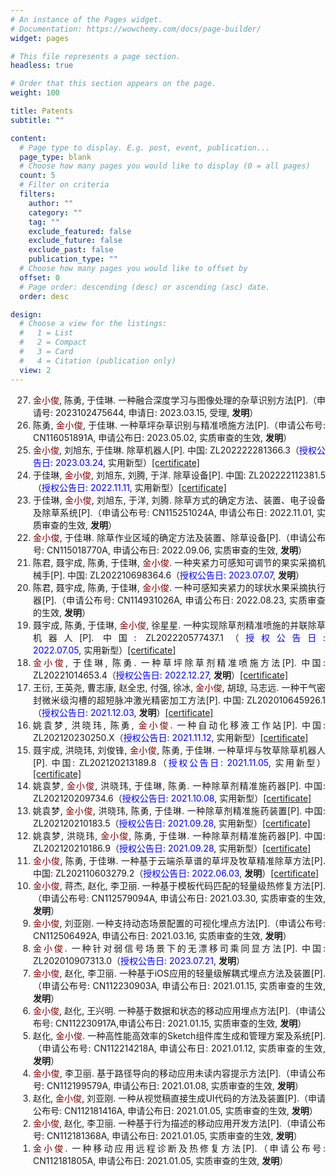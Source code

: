 ```yaml
---
# An instance of the Pages widget.
# Documentation: https://wowchemy.com/docs/page-builder/
widget: pages

# This file represents a page section.
headless: true

# Order that this section appears on the page.
weight: 100

title: Patents
subtitle: ""

content:
  # Page type to display. E.g. post, event, publication...
  page_type: blank
  # Choose how many pages you would like to display (0 = all pages)
  count: 5
  # Filter on criteria
  filters:
    author: ""
    category: ""
    tag: ""
    exclude_featured: false
    exclude_future: false
    exclude_past: false
    publication_type: ""
  # Choose how many pages you would like to offset by
  offset: 0
  # Page order: descending (desc) or ascending (asc) date.
  order: desc

design:
  # Choose a view for the listings:
  #   1 = List
  #   2 = Compact
  #   3 = Card
  #   4 = Citation (publication only)
  view: 2
---
```


<div style="text-align: justify">
<ol reversed style="padding-inline-start: 36px">
<li><font color="800000">金小俊</font>, 陈勇, 于佳琳. 一种融合深度学习与图像处理的杂草识别方法[P].（申请号: 2023102475644, 申请日: 2023.03.15, 受理, <b>发明</b>）</li>
<li>陈勇, <font color="800000">金小俊</font>, 于佳琳. 一种草坪杂草识别与精准喷施方法[P].（申请公布号: CN116051891A, 申请公布日: 2023.05.02, 实质审查的生效, <b>发明</b>）</li>
<li><font color="800000">金小俊</font>, 刘旭东, 于佳琳. 除草机器人[P]. 中国: ZL202222281366.3（<font color="0000FF">授权公告日: 2023.03.24</font>, 实用新型）<a href="./archive/patent/除草机器人.pdf">[certificate]</a ></li>
<li>于佳琳, <font color="800000">金小俊</font>, 刘旭东, 刘腾, 于洋. 除草设备[P]. 中国: ZL202222112381.5（<font color="0000FF">授权公告日: 2022.11.11</font>, 实用新型）<a href="./archive/patent/除草设备.pdf">[certificate]</a ></li>
<li>于佳琳, <font color="800000">金小俊</font>, 刘旭东, 于洋, 刘腾. 除草方式的确定方法、装置、电子设备及除草系统[P].（申请公布号: CN115251024A, 申请公布日: 2022.11.01, 实质审查的生效, <b>发明</b>）</li>
<li><font color="800000">金小俊</font>, 于佳琳. 除草作业区域的确定方法及装置、除草设备[P].（申请公布号: CN115018770A, 申请公布日: 2022.09.06, 实质审查的生效, <b>发明</b>）</li>
<li>陈君, 聂宇成, 陈勇, 于佳琳, <font color="800000">金小俊</font>. 一种夹紧力可感知可调节的果实采摘机械手[P]. 中国: ZL202210698364.6（<font color="0000FF">授权公告日: 2023.07.07</font>, <b>发明</b>）</li>
<li>陈君, 聂宇成, 陈勇, 于佳琳, <font color="800000">金小俊</font>. 一种可感知夹紧力的球状水果采摘执行器[P].（申请公布号: CN114931026A, 申请公布日: 2022.08.23, 实质审查的生效, <b>发明</b>）</li>
<li>聂宇成, 陈勇, 于佳琳, <font color="800000">金小俊</font>, 徐星星. 一种实现除草剂精准喷施的并联除草机器人[P]. 中国: ZL202220577437.1（<font color="0000FF">授权公告日: 2022.07.05</font>, 实用新型）<a href="./archive/patent/一种实现除草剂精准喷施的并联除草机器人.pdf">[certificate]</a ></li>
<li><font color="800000">金小俊</font>, 于佳琳, 陈勇. 一种草坪除草剂精准喷施方法[P]. 中国: ZL20221014653.4（<font color="0000FF">授权公告日: 2022.12.27</font>, <b>发明</b>）<a href="./archive/patent/一种草坪除草剂精准喷施方法.pdf">[certificate]</a ></li>
<li>王衍, 王英尧, 曹志康, 赵全忠, 付强, 徐冰, <font color="800000">金小俊</font>, 胡琼, 马志远. 一种干气密封微米级沟槽的超短脉冲激光精密加工方法[P]. 中国: ZL202010645926.1（<font color="0000FF">授权公告日: 2021.12.03</font>, <b>发明</b>）<a href="./archive/patent/一种干气密封微米级沟槽的超短脉冲激光精密加工方法.pdf">[certificate]</a ></li>
<li>姚袁梦, 洪晓玮, 陈勇, <font color="800000">金小俊</font>. 一种自动化移液工作站[P]. 中国: ZL202120230250.X（<font color="0000FF">授权公告日: 2021.11.12</font>, 实用新型）<a href="./archive/patent/一种自动化移液工作站.pdf">[certificate]</a ></li>
<li>聂宇成, 洪晓玮, 刘俊锋, <font color="800000">金小俊</font>, 陈勇, 于佳琳. 一种草坪与牧草除草机器人[P]. 中国: ZL202120213189.8（<font color="0000FF">授权公告日: 2021.11.05</font>, 实用新型）<a href="./archive/patent/一种草坪与牧草除草机器人.pdf">[certificate]</a ></li>
<li>姚袁梦, <font color="800000">金小俊</font>, 洪晓玮, 于佳琳, 陈勇. 一种除草剂精准施药器[P]. 中国: ZL202120209734.6（<font color="0000FF">授权公告日: 2021.10.08</font>, 实用新型）<a href="./archive/patent/一种除草剂精准施药器-2.pdf">[certificate]</a ></li>
<li>姚袁梦, <font color="800000">金小俊</font>, 洪晓玮, 陈勇, 于佳琳. 一种除草剂精准施药装置[P]. 中国: ZL202120210183.5（<font color="0000FF">授权公告日: 2021.09.28</font>, 实用新型）<a href="./archive/patent/一种除草剂精准施药装置.pdf">[certificate]</a ></li>
<li>姚袁梦, 洪晓玮, <font color="800000">金小俊</font>, 陈勇, 于佳琳. 一种除草剂精准施药器[P]. 中国: ZL202120210186.9（<font color="0000FF">授权公告日: 2021.09.28</font>, 实用新型）<a href="./archive/patent/一种除草剂精准施药器-1.pdf">[certificate]</a ></li>
<li><font color="800000">金小俊</font>, 陈勇, 于佳琳. 一种基于云端杀草谱的草坪及牧草精准除草方法[P]. 中国: ZL202110603279.2（<font color="0000FF">授权公告日: 2022.06.03</font>, <b>发明</b>）<a href="./archive/patent/一种基于云端杀草谱的草坪及牧草精准除草方法.pdf">[certificate]</a ></li>
<li><font color="800000">金小俊</font>, 蒋杰, 赵化, 李卫丽. 一种基于模板代码匹配的轻量级热修复方法[P].（申请公布号: CN112579094A, 申请公布日: 2021.03.30, 实质审查的生效, <b>发明</b>）</li>
<li><font color="800000">金小俊</font>, 刘亚刚. 一种支持动态场景配置的可视化埋点方法[P].（申请公布号: CN112506492A, 申请公布日: 2021.03.16, 实质审查的生效, <b>发明</b>）</li>
<li><font color="800000">金小俊</font>. 一种针对弱信号场景下的无漂移司乘同显方法[P]. 中国: ZL202010907313.0（<font color="0000FF">授权公告日: 2023.07.21</font>, <b>发明</b>）</li>
<li><font color="800000">金小俊</font>, 赵化, 李卫丽. 一种基于iOS应用的轻量级解耦式埋点方法及装置[P].（申请公布号: CN112230903A, 申请公布日: 2021.01.15, 实质审查的生效, <b>发明</b>）</li>
<li><font color="800000">金小俊</font>, 赵化, 王兴明. 一种基于数据和状态的移动应用埋点方法[P].（申请公布号: CN112230917A,申请公布日: 2021.01.15, 实质审查的生效, <b>发明</b>）</li>
<li>赵化, <font color="800000">金小俊</font>. 一种高性能高效率的Sketch组件库生成和管理方案及系统[P].（申请公布号: CN112214218A, 申请公布日: 2021.01.12, 实质审查的生效, <b>发明</b>）</li>
<li><font color="800000">金小俊</font>, 李卫丽. 基于路径导向的移动应用未读内容提示方法[P].（申请公布号: CN112199579A, 申请公布日: 2021.01.08, 实质审查的生效, <b>发明</b>）</li>
<li>赵化, <font color="800000">金小俊</font>, 刘亚刚. 一种从视觉稿直接生成UI代码的方法及装置[P].（申请公布号: CN112181416A, 申请公布日: 2021.01.05, 实质审查的生效, <b>发明</b>）</li>
<li><font color="800000">金小俊</font>, 赵化, 李卫丽. 一种基于行为描述的移动应用开发方法[P].（申请公布号: CN112181368A, 申请公布日: 2021.01.05, 实质审查的生效, <b>发明</b>）</li>
<li><font color="800000">金小俊</font>. 一种移动应用远程诊断及热修复方法[P].（申请公布号: CN112181805A, 申请公布日: 2021.01.05, 实质审查的生效, <b>发明</b>）</li>
</ol>
</div>
